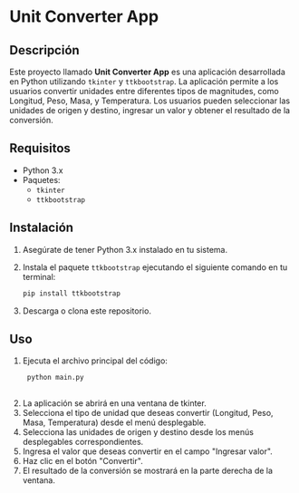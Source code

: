 # Unit Converter App

## Descripción

Este proyecto llamado **Unit Converter App** es una aplicación desarrollada en Python utilizando `tkinter` y `ttkbootstrap`. La aplicación permite a los usuarios convertir unidades entre diferentes tipos de magnitudes, como Longitud, Peso, Masa, y Temperatura. Los usuarios pueden seleccionar las unidades de origen y destino, ingresar un valor y obtener el resultado de la conversión.

## Requisitos

- Python 3.x
- Paquetes:
  - `tkinter`
  - `ttkbootstrap`

## Instalación

1. Asegúrate de tener Python 3.x instalado en tu sistema.
2. Instala el paquete `ttkbootstrap` ejecutando el siguiente comando en tu terminal:

   ```bash
   pip install ttkbootstrap

3. Descarga o clona este repositorio.

## Uso

1. Ejecuta el archivo principal del código:
   ```bash
    python main.py
  
2. La aplicación se abrirá en una ventana de tkinter.
3. Selecciona el tipo de unidad que deseas convertir (Longitud, Peso, Masa, Temperatura) desde el menú desplegable.
4. Selecciona las unidades de origen y destino desde los menús desplegables correspondientes.
5. Ingresa el valor que deseas convertir en el campo "Ingresar valor".
6. Haz clic en el botón "Convertir".
7. El resultado de la conversión se mostrará en la parte derecha de la ventana.

